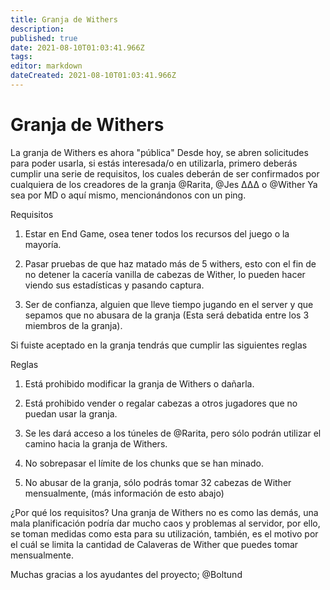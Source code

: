 ```yaml
---
title: Granja de Withers
description: 
published: true
date: 2021-08-10T01:03:41.966Z
tags: 
editor: markdown
dateCreated: 2021-08-10T01:03:41.966Z
---
```


# Granja de Withers
La granja de Withers es ahora "pública"
Desde hoy, se abren solicitudes para poder usarla, si estás interesada/o en utilizarla, primero deberás cumplir una serie de requisitos, los cuales deberán de ser confirmados por cualquiera de los creadores de la granja @Rarita, @Jes ∆∆∆ o @Wither Ya sea por MD o aquí mismo, mencionándonos con un ping.


Requisitos

1. Estar en End Game, osea tener todos los recursos del juego o la mayoría.

2. Pasar pruebas de que haz matado más de 5 withers, esto con el fin de no detener la cacería vanilla de cabezas de Wither, lo pueden hacer viendo sus estadísticas y pasando captura.

3. Ser de confianza, alguien que lleve tiempo jugando en el server y que sepamos que no abusara de la granja (Esta será debatida entre los 3 miembros de la granja).


Si fuiste aceptado en la granja tendrás que cumplir las siguientes reglas


Reglas

1. Está prohibido modificar la granja de Withers o dañarla.

2. Está prohibido vender o regalar cabezas a otros jugadores que no puedan usar la granja.

3. Se les dará acceso a los túneles de @Rarita, pero sólo podrán utilizar el camino hacia la granja de Withers.

4. No sobrepasar el límite de los chunks que se han minado.

5. No abusar de la granja, sólo podrás tomar 32 cabezas de Wither mensualmente, (más información de esto abajo)


¿Por qué los requisitos?
Una granja de Withers no es como las demás, una mala planificación podría dar mucho caos y problemas al servidor, por ello, se toman medidas como esta para su utilización, también, es el motivo por el cuál se limita la cantidad de Calaveras de Wither que puedes tomar mensualmente.



Muchas gracias a los ayudantes del proyecto; @Boltund 